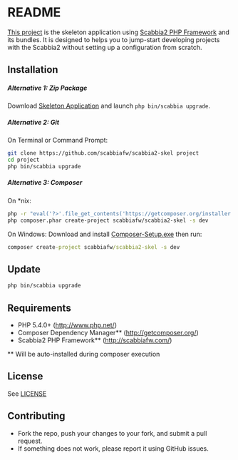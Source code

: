 README
======

[This project](https://github.com/scabbiafw/scabbia2-skel/) is the skeleton application using [Scabbia2 PHP Framework](http://scabbiafw.com/) and its bundles. It is designed to helps you to jump-start developing projects with the Scabbia2 without setting up a configuration from scratch.


Installation
------------
##### Alternative 1: Zip Package #####

Download [Skeleton Application](https://github.com/scabbiafw/scabbia2-skel/archive/master.zip) and launch `php bin/scabbia upgrade`.

##### Alternative 2: Git #####

On Terminal or Command Prompt:
``` bash
git clone https://github.com/scabbiafw/scabbia2-skel project
cd project
php bin/scabbia upgrade
```

##### Alternative 3: Composer #####

On *nix:
``` bash
php -r "eval('?>'.file_get_contents('https://getcomposer.org/installer'));"
php composer.phar create-project scabbiafw/scabbia2-skel -s dev
```

On Windows:
Download and install [Composer-Setup.exe](http://getcomposer.org/Composer-Setup.exe) then run:
``` bat
composer create-project scabbiafw/scabbia2-skel -s dev
```


Update
------
``` bash
php bin/scabbia upgrade
```


Requirements
------------
* PHP 5.4.0+ (http://www.php.net/)
* Composer Dependency Manager** (http://getcomposer.org/)
* Scabbia2 PHP Framework** (http://scabbiafw.com/)

** Will be auto-installed during composer execution


License
-------
See [LICENSE](LICENSE)


Contributing
------------
* Fork the repo, push your changes to your fork, and submit a pull request.
* If something does not work, please report it using GitHub issues.
